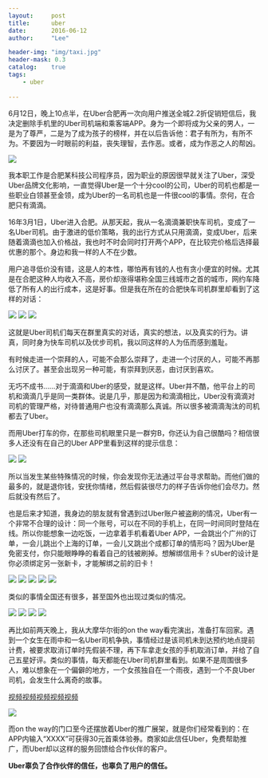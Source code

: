 ```yaml
---
layout:     post
title:      uber
date:       2016-06-12
author:     "Lee"

header-img: "img/taxi.jpg"
header-mask: 0.3
catalog:    true
tags:
    - uber
    
---
```

6月12日，晚上10点半，在Uber合肥再一次向用户推送全城2.2折促销短信后，我决定删除手机里的Uber司机端和乘客端APP。身为一个即将成为父亲的男人，一是为了尊严，二是为了成为孩子的榜样，并在以后告诉他：君子有所为，有所不为。不要因为一时眼前的利益，丧失理智，去作恶。或者，成为作恶之人的帮凶。

![](http://7xo8he.com1.z0.glb.clouddn.com/3.pic.jpg)

我本职工作是合肥某科技公司程序员，因为职业的原因很早就关注了Uber，深受Uber品牌文化影响，一直觉得Uber是一个十分cool的公司，Uber的司机也都是一些职业白领甚至金领，成为Uber的一名司机也是一件很cool的事情。奈何，在合肥只有滴滴。

16年3月1日，Uber进入合肥。从那天起，我从一名滴滴兼职快车司机，变成了一名Uber司机。由于激进的低价策略，我的出行方式从只用滴滴，变成Uber，后来随着滴滴也加入价格战，我也时不时会同时打开两个APP，在比较完价格后选择最优惠的那个。身边和我一样的人不在少数。

用户追寻低价没有错，这是人的本性，哪怕再有钱的人也有贪小便宜的时候。尤其是在合肥这种人均收入不高，房价却涨得堪称全国三线城市之首的城市，网约车降低了所有人的出行成本，这是好事。但是我在所在的合肥快车司机群里却看到了这样的对话：

![](http://7xo8he.com1.z0.glb.clouddn.com/4.pic%E5%89%AF%E6%9C%AC.jpg)
![](http://7xo8he.com1.z0.glb.clouddn.com/6.pic.jpg)
![](http://7xo8he.com1.z0.glb.clouddn.com/7.pic.jpg)

这就是Uber司机们每天在群里真实的对话，真实的想法，以及真实的行为。讲真，同时身为快车司机以及优步司机，我以同这样的人为伍而感到羞耻。

有时候走进一个崇拜的人，可能不会那么崇拜了，走进一个讨厌的人，可能不再那么讨厌了。甚至会出现另一种可能，有崇拜到厌恶，由讨厌到喜欢。

无巧不成书……对于滴滴和Uber的感受，就是这样。Uber并不酷，他平台上的司机和滴滴几乎是同一类群体。说是几乎，那是因为和滴滴相比，Uber没有滴滴对司机的管理严格，对待普通用户也没有滴滴那么真诚。所以很多被滴滴淘汰的司机都去了Uber。

而用Uber打车的你，在那些司机眼里只是一群穷B，你还认为自己很酷吗？相信很多人还没有在自己的Uber APP里看到这样的提示信息：

![](http://7xo8he.com1.z0.glb.clouddn.com/8.pic.jpg)
![](http://7xo8he.com1.z0.glb.clouddn.com/9.pic.jpg)

所以当发生某些特殊情况的时候，你会发现你无法通过平台寻求帮助。而他们做的最多的，就是退你钱，安抚你情绪，然后假装很尽力的样子告诉你他们会尽力。然后就没有然后了。

也是后来才知道，我身边的朋友就有曾遇到过Uber账户被盗刷的情况，Uber有一个非常不合理的设计：同一个账号，可以在不同的手机上，在同一时间同时登陆在线。所以你能想象一边吃饭，一边拿着手机看着Uber APP，一会跳出个广州的订单，一会儿跳出个上海的订单，一会儿又跳出个成都订单的情形吗？因为Uber是免密支付，你只能眼睁睁的看着自己的钱被刷掉。想解绑信用卡？sUber的设计是你必须绑定另一张新卡，才能解绑之前的旧卡！

![](http://ww3.sinaimg.cn/mw690/5fdc4f28gw1f1bybub0qhj20k00zk7b8.jpg)
![](http://ww3.sinaimg.cn/mw690/5fdc4f28gw1f1bybvhdsvj20k00zkdo6.jpg)
![](http://ww3.sinaimg.cn/mw690/5fdc4f28gw1f1bybx31hij20k00zkwlp.jpg)
![](http://ww3.sinaimg.cn/mw690/5fdc4f28gw1f1bybvx3l6j20k00zkq7e.jpg)
![](http://ww2.sinaimg.cn/mw690/5fdc4f28gw1f1byc87rhmj20ku112qd4.jpg)


类似的事情全国还有很多，甚至国外也出现过类似的情况。

![](http://ww3.sinaimg.cn/mw690/5fdc4f28gw1f1h3np8fkcj20ku112tf6.jpg)
![](http://7xo8he.com1.z0.glb.clouddn.com/10.pic_hd.jpg)
![](http://7xo8he.com1.z0.glb.clouddn.com/17.pic_hd.jpg)
![](http://7xo8he.com1.z0.glb.clouddn.com/18.pic_hd.jpg)

再比如前两天晚上，我从大摩华尔街的on the way看完演出，准备打车回家。遇到一个女生在雨中和一名Uber司机争执，事情经过是该司机未到达预约地点提前计费，被要求取消订单时先假装不理，再下车拿走女孩的手机取消订单，并给了自己五星好评。类似的事情，每天都能在Uber司机群里看到。如果不是周围很多人，难以想象在一个偏僻的地方，一个女孩独自在一个雨夜，遇到一个不良Uber司机，会发生什么离奇的故事。

[视频视频视频视频视频](http://www.miaopai.com/show/ECaxZ0sEQs7Ji~W~0PZNww__.htm)

![](http://7xo8he.com1.z0.glb.clouddn.com/16.pic%E5%89%AF%E6%9C%AC.jpg)

而on the way的门口至今还摆放着Uber的推广展架，就是你们经常看到的：在APP内输入“XXXX”可获得30元首乘体验券。商家如此信任Uber，免费帮助推广，而Uber却以这样的服务回馈给合作伙伴的客户。

**Uber辜负了合作伙伴的信任，也辜负了用户的信任。**